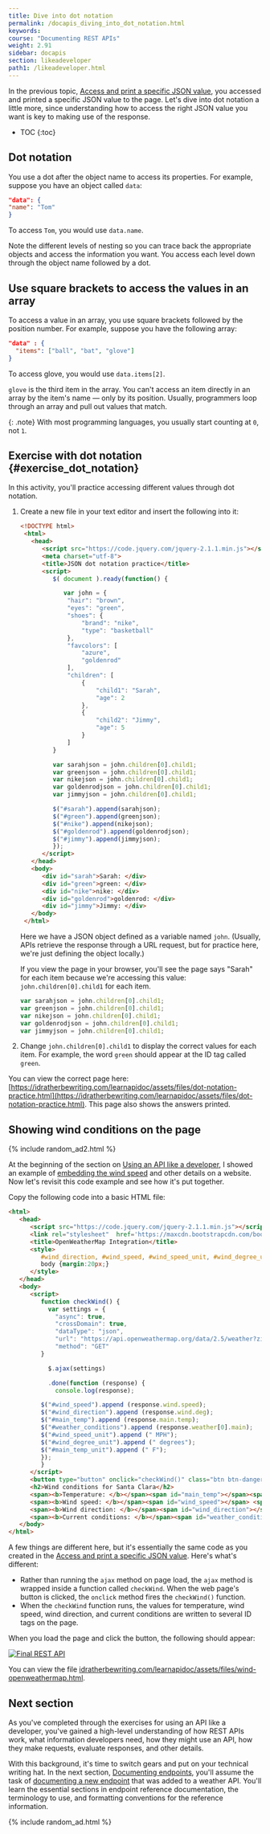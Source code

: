 ```yaml
---
title: Dive into dot notation
permalink: /docapis_diving_into_dot_notation.html
keywords:
course: "Documenting REST APIs"
weight: 2.91
sidebar: docapis
section: likeadeveloper
path1: /likeadeveloper.html
---
```


In the previous topic, [Access and print a specific JSON value](docapis_access_json_values.html), you accessed and printed a specific JSON value to the page. Let's dive into dot notation a little more, since understanding how to access the right JSON value you want is key to making use of the response.

* TOC
{:toc}

## Dot notation

You use a dot after the object name to access its properties. For example, suppose you have an object called `data`:

```json
"data": {
"name": "Tom"
}
```

To access `Tom`, you would use `data.name`.

Note the different levels of nesting so you can trace back the appropriate objects and access the information you want. You access each level down through the object name followed by a dot.

## Use square brackets to access the values in an array

To access a value in an array, you use square brackets followed by the position number. For example, suppose you have the following array:

```json
"data" : {
  "items": ["ball", "bat", "glove"]
}
```

To access glove, you would use `data.items[2]`.

`glove` is the third item in the array. You can't access an item directly in an array by the item's name &mdash; only by its position. Usually, programmers loop through an array and pull out values that match.

{: .note}
With most programming languages, you usually start counting at `0`, not `1`.

## <i class="fa fa-user-circle"></i> Exercise with dot notation {#exercise_dot_notation}

In this activity, you'll practice accessing different values through dot notation.

1. Create a new file in your text editor and insert the following into it:

   ```html
   <!DOCTYPE html>
    <html>
      <head>
         <script src="https://code.jquery.com/jquery-2.1.1.min.js"></script>
         <meta charset="utf-8">
         <title>JSON dot notation practice</title>
         <script>
            $( document ).ready(function() {

               var john = {
                "hair": "brown",
                "eyes": "green",
                "shoes": {
                    "brand": "nike",
                    "type": "basketball"
                },
                "favcolors": [
                    "azure",
                    "goldenrod"
                ],
                "children": [
                    {
                        "child1": "Sarah",
                        "age": 2
                    },
                    {
                        "child2": "Jimmy",
                        "age": 5
                    }
                ]
            }

            var sarahjson = john.children[0].child1;
            var greenjson = john.children[0].child1;
            var nikejson = john.children[0].child1;
            var goldenrodjson = john.children[0].child1;
            var jimmyjson = john.children[0].child1;

            $("#sarah").append(sarahjson);
            $("#green").append(greenjson);
            $("#nike").append(nikejson);
            $("#goldenrod").append(goldenrodjson);
            $("#jimmy").append(jimmyjson);
            });
         </script>
      </head>
      <body>
         <div id="sarah">Sarah: </div>
         <div id="green">green: </div>
         <div id="nike">nike: </div>
         <div id="goldenrod">goldenrod: </div>
         <div id="jimmy">Jimmy: </div>
      </body>
    </html>
   ```

    Here we have a JSON object defined as a variable named `john`. (Usually, APIs retrieve the response through a URL request, but for practice here, we're just defining the object locally.)

    If you view the page in your browser, you'll see the page says "Sarah" for each item because we're accessing this value: `john.children[0].child1` for each item.

    ```js
    var sarahjson = john.children[0].child1;
    var greenjson = john.children[0].child1;
    var nikejson = john.children[0].child1;
    var goldenrodjson = john.children[0].child1;
    var jimmyjson = john.children[0].child1;
    ```

2. Change `john.children[0].child1` to display the correct values for each item. For example, the word `green` should appear at the ID tag called `green`.

You can view the correct page here: [https://idratherbewriting.com/learnapidoc/assets/files/dot-notation-practice.html](https://idratherbewriting.com/learnapidoc/assets/files/dot-notation-practice.html). This page also shows the answers printed.

## Showing wind conditions on the page

{% include random_ad2.html %}

At the beginning of the section on [Using an API like a developer](docapis_scenario_for_using_weather_api.html#endgoal), I showed an example of [embedding the wind speed](docapis_scenario_for_using_weather_api.html#endgoal) and other details on a website. Now let's revisit this code example and see how it's put together.

Copy the following code into a basic HTML file:

```html
<html>
   <head>
      <script src="https://code.jquery.com/jquery-2.1.1.min.js"></script>
      <link rel="stylesheet"  href='https://maxcdn.bootstrapcdn.com/bootstrap/3.3.4/css/bootstrap.min.css' rel='stylesheet' type='text/css'>
      <title>OpenWeatherMap Integration</title>
      <style>
         #wind_direction, #wind_speed, #wind_speed_unit, #wind_degree_unit, #weather_conditions, #main_temp_unit, #main_temp {color: red; font-weight: bold;}
         body {margin:20px;}
      </style>
   </head>
   <body>
      <script>
         function checkWind() {
           var settings = {
             "async": true,
             "crossDomain": true,
             "dataType": "json",
             "url": "https://api.openweathermap.org/data/2.5/weather?zip=95050,us&appid=fd4698c940c6d1da602a70ac34f0b147&units=imperial",
             "method": "GET"
         }

           $.ajax(settings)

           .done(function (response) {
             console.log(response);

         $("#wind_speed").append (response.wind.speed);
         $("#wind_direction").append (response.wind.deg);
         $("#main_temp").append (response.main.temp);
         $("#weather_conditions").append (response.weather[0].main);
         $("#wind_speed_unit").append (" MPH");
         $("#wind_degree_unit").append (" degrees");
         $("#main_temp_unit").append (" F");
         });
         }
      </script>
      <button type="button" onclick="checkWind()" class="btn btn-danger weatherbutton">Check wind conditions</button>
      <h2>Wind conditions for Santa Clara</h2>
      <span><b>Temperature: </b></span><span id="main_temp"></span><span id="main_temp_unit"></span><br/>
      <span><b>Wind speed: </b></span><span id="wind_speed"></span> <span id="wind_speed_unit"></span><br/>
      <span><b>Wind direction: </b></span><span id="wind_direction"></span><span id="wind_degree_unit"></span><br/>
      <span><b>Current conditions: </b></span><span id="weather_conditions"></span>
   </body>
</html>
```
A few things are different here, but it's essentially the same code as you created in the [Access and print a specific JSON value](docapis_access_json_values.html). Here's what's different:

* Rather than running the `ajax` method on page load, the `ajax` method is wrapped inside a function called `checkWind`. When the web page's button is clicked, the `onclick` method fires the `checkWind()` function.
* When the `checkWind` function runs, the values for temperature, wind speed, wind direction, and current conditions are written to several ID tags on the page.

When you load the page and click the button, the following should appear:

<a href="https://idratherbewriting.com/learnapidoc/assets/files/wind-openweathermap.html" class="noExtIcon"><img src="images/windconditionsfinaloutput.png" class="medium" alt="Final REST API" /></a>

You can view the file <a href="https://idratherbewriting.com/learnapidoc/assets/files/wind-openweathermap.html">idratherbewriting.com/learnapidoc/assets/files/wind-openweathermap.html</a>.

## Next section

As you've completed through the exercises for using an API like a developer, you've gained a high-level understanding of how REST APIs work, what information developers need, how they might use an API, how they make requests, evaluate responses, and other details.

With this background, it's time to switch gears and put on your technical writing hat. In the next section, [Documenting endpoints](docendpoints.html), you'll assume the task of [documenting a new endpoint](docapis_new_endpoint_to_doc.html) that was added to a weather API. You'll learn the essential sections in endpoint reference documentation, the terminology to use, and formatting conventions for the reference information.

{% include random_ad.html %}
